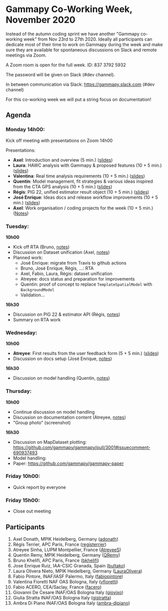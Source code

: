 # Gammapy Co-Working Week, November 2020

Instead of the autumn coding sprint we have another "Gammapy co-working week" from Nov 23rd to 27th 2020.
Ideally all participants can dedicate most of their time to work on Gammapy during the week and make sure
they are available for spontaneous discussions on Slack and remote meetings via Zoom.

A Zoom room is open for the full week. ID: 837 3792 5932

The password will be given on Slack (#dev channel).

In between communication via Slack: https://gammapy.slack.com (#dev channel)

For this co-working week we will put a string focus on documentation!

## Agenda

### Monday 14h00:
Kick off meeting with presentations on Zoom 14h00

Presentations:
- **Axel**: Introduction and overview (5 min.) ([slides](slides/gp-co-working-week-nov-2020.pdf))
- **Laura**: HAWC analysis with Gammapy & proposed features (10 + 5 min.) ([slides](slides/hawc_analysis_gammapy.pdf))
- **Valentina**: Real time analysis requirements (10 + 5 min.) ([slides](slides/))
- **Quentin**: Model management, fit strategies & various ideas inspired from the CTA GPS analysis (10 + 5 min.) ([slides](slides/))
- **Régis**: PIG 22, unified estimator result object (10 + 5 min.) ([slides](slides/PIG_22.pdf))
- **José Enrique**: Ideas docs and release workflow improvements (10 + 5 min.) ([slides](slides/documentation.pdf))
- **Axel**: Work organisation / coding projects for the week (10 + 5 min.) ([Notes](notes.md))

### Tuesday:

**10h00**
- Kick off RTA (Bruno, [notes](discussions/rta.md))
- Discussion on Dataset unification (Axel, [notes](discussions/dataset-unification.md))
- Planned work:
  - José Enrique: migrate from Travis to github actions
  - Bruno, José Enrique, Régis, ...: RTA
  - Axel, Fabio, Laura, Régis: dataset unification
  - Atreyee: docs status and preparation for improvements
  - Quentin: proof of concept to replace `TemplateSpatialModel` with `BackgroundModel`
  - Validation...

**16h30**
- Discussion on PIG 22 & estimator API (Régis, [notes](discussions/pig-22.md))
- Summary on RTA work

### Wednesday:
**10h00**
- **Atreyee**: First results from the user feedback form (5 + 5 min.) ([slides](slides/Gammapy%20-%20user%20feedback%20-%20Google%20Forms.pdf))
- Discussion on docs setup (José Enrique, [notes](discussions/docs-setup.md))

**16h30**
- Discussion on model handling (Quentin, [notes](discussions/model-handling.md))

### Thursday:
**10h00**
- Continue discussion on model handling
- Discussion on documentation content (Atreyee, [notes](discussions/docs-content.md))
- "Group photo" (screenshot)

**16h30**
- Discussion on MapDataset plotting: https://github.com/gammapy/gammapy/pull/3001#issuecomment-690937493
- Model handling: 
- Paper: https://github.com/gammapy/gammapy-paper



### Friday 10h00:
- Quick report by everyone

### Friday 15h00:
- Close out meeting


## Participants
1. Axel Donath, MPIK Heidelberg, Germany ([adonath](https://github.com/adonath))
2. Régis Terrier, APC Paris, France ([registerrier](https://github.com/registerrier))
3. Atreyee Sinha, LUPM Montpellier, France ([AtreyeeS](https://github.com/AtreyeeS))
4. Quentin Remy, MPIK Heidelberg, Germany ([QRemy](https://github.com/QRemy))
5. Bruno Khelifi, APC Paris, France ([bkhelifi](https://github.com/bkhelifi))
6. Jose Enrique Ruiz, IAA-CSIC Granada, Spain ([bultako](https://github.com/bultako))
7. Laura Olivera Nieto, MPIK Heidelberg, Germany ([LauraOlivera](https://github.com/LauraOlivera))
8. Fabio Pintore, INAF/IASF Palermo, Italy ([fabiopintore](https://github.com/fabiopintore))
9. Valentina Fioretti NAF OAS Bologna, Italy ([vfioretti](https://github.com/vfioretti))
10. Fabio ACERO, CEA/Saclay, France ([facero](https://github.com/facero))
11. Giovanni De Cesare INAF/OAS Bologna Italy ([giovixo](https://github.com/giovixo))
12. Giulia Stratta INAF/OAS Bologna Italy ([gistratta](https://github.com/gistratta))
13. Ambra Di Piano INAF/OAS Bologna Italy ([ambra-dipiano](https://github.com/ambra-dipiano))
